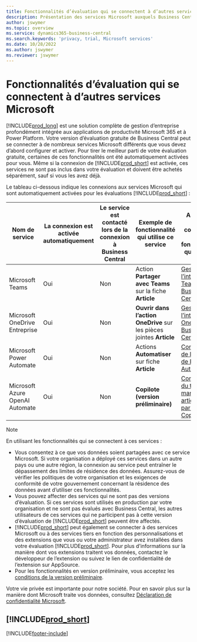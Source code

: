 ```yaml
---
title: Fonctionnalités d’évaluation qui se connectent à d’autres services Microsoft
description: Présentation des services Microsoft auxquels Business Central se connecte avec la version d’évaluation.
author: jswymer
ms.topic: overview
ms.service: dynamics365-business-central
ms.search.keywords: 'privacy, trial, Microsoft services'
ms.date: 10/28/2022
ms.author: jswymer
ms.reviewer: jswymer
---
```

# <a name="trial-features-that-connect-to-other-microsoft-services"></a>Fonctionnalités d’évaluation qui se connectent à d’autres services Microsoft

[!INCLUDE[prod_long](includes/prod_long.md)] est une solution complète de gestion d’entreprise profondément intégrée aux applications de productivité Microsoft 365 et à Power Platform. Votre version d’évaluation gratuite de Business Central peut se connecter à de nombreux services Microsoft différents que vous devez d’abord configurer et activer. Pour tirer le meilleur parti de votre évaluation gratuite, certaines de ces fonctionnalités ont été automatiquement activées pour vous. Même si la connexion de [!INCLUDE[prod_short](includes/prod_short.md)] est activée, ces services ne sont pas inclus dans votre évaluation et doivent être achetés séparément, sauf si vous les avez déjà.

Le tableau ci-dessous indique les connexions aux services Microsoft qui sont automatiquement activées pour les évaluations [!INCLUDE[prod_short](includes/prod_short.md)] :

|Nom de service|La connexion est activée automatiquement |Le service est contacté lors de la connexion à Business Central |Exemple de fonctionnalité qui utilise ce service | Apprenez à gérer la connexion et les fonctionnalités qui l’utilisent|  
|------------|-------------|--------|------------|-------------|
|Microsoft Teams|Oui|Non|Action **Partager avec Teams** sur la fiche **Article** |[Gestion de l’intégration de Teams avec Business Central](admin-teams-integration.md)|  
|Microsoft OneDrive Entreprise|Oui|Non|**Ouvrir dans l’action OneDrive** sur les pièces jointes **Article** |[Gestion de l’intégration de OneDrive avec Business Central](admin-onedrive-integration.md#configure-onedrive-using-onedrive-setup)|  
| Microsoft Power Automate |Oui|Non|Actions **Automatiser** sur fiche **Article** |[Configuration de l’intégration de Power Automate](/dynamics365/business-central/dev-itpro/powerplatform/power-automate-setup)|
| Microsoft Azure OpenAI Automate |Oui |Non|**Copilote (version préliminaire)** |[Configuration du texte marketing article optimisé par l’IA avec Copilot](enable-ai.md)|

> [!NOTE]
> En utilisant les fonctionnalités qui se connectent à ces services : 
>
> - Vous consentez à ce que vos données soient partagées avec ce service Microsoft. Si votre organisation a déployé ces services dans un autre pays ou une autre région, la connexion au service peut entraîner le dépassement des limites de résidence des données. Assurez-vous de vérifier les politiques de votre organisation et les exigences de conformité de votre gouvernement concernant la résidence des données avant d’utiliser ces fonctionnalités. 
> - Vous pouvez affecter des services qui ne sont pas des versions d’évaluation. Si ces services sont utilisés en production par votre organisation et ne sont pas évalués avec Business Central, les autres utilisateurs de ces services qui ne participent pas à cette version d’évaluation de [!INCLUDE[prod_short](includes/prod_short.md)] peuvent être affectés.
> - [!INCLUDE[prod_short](includes/prod_short.md)] peut également se connecter à des services Microsoft ou à des services tiers en fonction des personnalisations et des extensions que vous ou votre administrateur avez installées dans votre évaluation [!INCLUDE[prod_short](includes/prod_short.md)]. Pour plus d’informations sur la manière dont vos extensions traitent vos données, contactez le développeur de l’extension ou suivez le lien de confidentialité de l’extension sur AppSource.
> - Pour les fonctionnalités en version préliminaire, vous acceptez les [conditions de la version préliminaire](https://powerplatform.microsoft.com/en-us/legaldocs/supp-powerplatform-preview/?wt.mc_id=power-virtual-agents_inproduct).

Votre vie privée est importante pour notre société. Pour en savoir plus sur la manière dont Microsoft traite vos données, consultez [Déclaration de confidentialité Microsoft](https://go.microsoft.com/fwlink/?linkid=521839).

## [!INCLUDE[prod_short](includes/free_trial_md.md)]

[!INCLUDE[footer-include](includes/footer-banner.md)]
